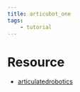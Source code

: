 ```yaml
---
title: articubot_one
tags:
    - tutorial
---
```


# Resource
- [articulatedrobotics](https://articulatedrobotics.xyz/index.html)

